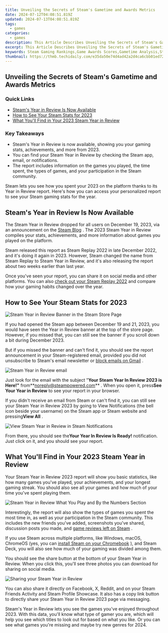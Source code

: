 ```yaml
---
title: Unveiling the Secrets of Steam's Gametime and Awards Metrics
date: 2024-07-12T04:08:51.819Z
updated: 2024-07-13T04:08:51.819Z
tags:
  - games
categories:
  - games
description: This Article Describes Unveiling the Secrets of Steam's Gametime and Awards Metrics
excerpt: This Article Describes Unveiling the Secrets of Steam's Gametime and Awards Metrics
keywords: Steam Gaming Rankings,Game Awards Scores,Gametime Analysis,Steam Performance Insights,Player Achievement Tracker,Metrics for Win Rates,Leaderboard Statistics
thumbnail: https://thmb.techidaily.com/e35da50e74d4ad42a2d4ca6cbb01ed721572402298c4b208ceac1efbbaaf58d4.png
---
```


## Unveiling the Secrets of Steam's Gametime and Awards Metrics

### Quick Links

* [Steam's Year in Review Is Now Available](#steam-39-s-year-in-review-is-now-available)
* [How to See Your Steam Stats for 2023](#how-to-see-your-steam-stats-for-2023)
* [What You'll Find in Your 2023 Steam Year in Review](#what-you-39-ll-find-in-your-2023-steam-year-in-review)

### Key Takeaways

* Steam's Year in Review is now available, showing you your gaming stats, achievements, and more from 2023.
* You can find your Steam Year in Review by checking the Steam app, email, or notifications.
* The report includes information on the games you played, the time spent, the types of games, and your participation in the Steam community.

 Steam lets you see how you spent your 2023 on the platform thanks to its Year in Review report. Here's how you can access your personalized report to see your Steam gaming stats for the year.

## Steam's Year in Review Is Now Available

 The Steam Year in Review dropped for all users on December 19, 2023, via an announcement on the [Steam Blog](https://store.steampowered.com/news/collection/steam/?emclan=103582791457287600&emgid=3877100446784043483) . The 2023 Steam Year in Review compiles your stats, achievements, and more information about games you played on the platform.

 Steam released this report as Steam Replay 2022 in late December 2022, and it's doing it again in 2023\. However, Steam changed the name from Steam Replay to Steam Year in Review, and it's also releasing the report about two weeks earlier than last year.

 Once you've seen your report, you can share it on social media and other platforms. You can also [check out your Steam Replay 2022](https://www.makeuseof.com/how-to-see-steam-replay-2022/) and compare how your gaming habits changed over the year.

## How to See Your Steam Stats for 2023
![Steam Year in Review Banner in the Steam Store Page](https://static1.makeuseofimages.com/wordpress/wp-content/uploads/2023/12/steam-year-in-review-banner-in-the-steam-store-page.jpg)

 If you had opened the Steam app between December 19 and 21, 2023, you would have seen the Year in Review banner at the top of the store page. However, if you missed that, you can still see the banner if you scroll down a bit during December 2023.

 But if you missed the banner and can't find it, you should see the report announcement in your Steam-registered email, provided you did not unsubscribe to Steam's email newsletter or [block emails on Gmail](https://www.makeuseof.com/tag/block-emails-gmail/) .

![Steam Year in Review email](https://static1.makeuseofimages.com/wordpress/wp-content/uploads/2023/12/steam-year-in-review-email.jpg)

 Just look for the email with the subject "**Your Steam Year In Review 2023 is Here!"** from**<noreply@steampowered.com>** . When you open it, press**See Your Year in Review** to see your report in your browser.

 If you didn't receive an email from Steam or can't find it, you can still see your Steam Year in Review 2023 by going to View Notifications (the bell icon beside your username) on the Steam app or Steam website and pressing**View All** .

![View Steam Year in Review in Steam Notifications](https://static1.makeuseofimages.com/wordpress/wp-content/uploads/2023/12/view-steam-year-in-review-in-steam-notifications.jpg)

 From there, you should see the**Your Year In Review Is Ready!** notification. Just click on it, and you should see your report.

## What You'll Find in Your 2023 Steam Year in Review

 Your Steam Year in Review 2023 report will show you basic statistics, like how many games you've played, your achievements, and your longest gaming streak. You should also see all your games and how much of your time you've spent playing them.

![Steam Year in Review What You Play and By the Numbers Section](https://static1.makeuseofimages.com/wordpress/wp-content/uploads/2023/12/steam-year-in-review-what-you-play-and-by-the-numbers-section.jpg)

 Interestingly, the report will also show the types of games you spent the most time in, as well as your participation in the Steam community. This includes the new friends you've added, screenshots you've shared, discussion posts you made, and [game reviews left on Steam](https://www.makeuseof.com/how-to-leave-a-game-review-on-steam/) .

 If you use Steam across multiple platforms, like Windows, macOS, ChromeOS (yes, you can [install Steam on your Chromebook](https://www.makeuseof.com/steam-on-chromebook/) ), and Steam Deck, you will also see how much of your gaming was divided among them.

 You should see the share button at the bottom of your Steam Year in Review. When you click this, you'll see three photos you can download for sharing on social media.

![Sharing your Steam Year in Review](https://static1.makeuseofimages.com/wordpress/wp-content/uploads/2023/12/share-steam-year-in-review.jpg)

 You can also share it directly on Facebook, X, Reddit, and on your Steam Friends Activity and Steam Profile Showcase. It also has a copy link button to directly share your Steam Year in Review 2023 page via messaging.

 Steam's Year in Review lets you see the games you've enjoyed throughout 2023\. With this data, you'll know what type of gamer you are, which will help you see which titles to look out for based on what you like. Or you can see what games you're missing and maybe try new genres for 2024.


<ins class="adsbygoogle"
     style="display:block"
     data-ad-format="autorelaxed"
     data-ad-client="ca-pub-7571918770474297"
     data-ad-slot="1223367746"></ins>



<ins class="adsbygoogle"
     style="display:block"
     data-ad-client="ca-pub-7571918770474297"
     data-ad-slot="8358498916"
     data-ad-format="auto"
     data-full-width-responsive="true"></ins>




